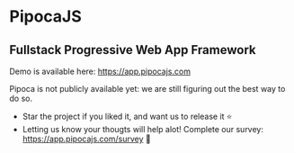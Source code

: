 # PipocaJS
## Fullstack Progressive Web App Framework

Demo is available here: https://app.pipocajs.com

Pipoca is not publicly available yet: we are still figuring out the best way to do so.
- Star the project if you liked it, and want us to release it ⭐️
- Letting us know your thougts will help alot! Complete our survey: https://app.pipocajs.com/survey 🙏
